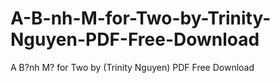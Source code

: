 # A-B-nh-M-for-Two-by-Trinity-Nguyen-PDF-Free-Download
A B?nh M? for Two by (Trinity  Nguyen) PDF Free Download
